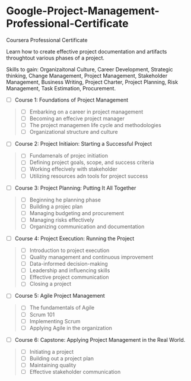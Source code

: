 # Google-Project-Management-Professional-Certificate
Coursera Professional Certificate 

Learn how to create effective project documentation and artifacts throughtout various phases of a project. 


Skills to gain: Organizaitonal Culture, Career Development, Strategic thinking, Change Management, Project Management, Stakeholder Management, Business Writing, Project Charter, Project Planning, Risk Management, Task Estimation, Procurement.


- [ ] Course 1: Foundations of Project Management
> - [ ] Embarking on a career in project management
> - [ ] Becoming an effecive project manager
> - [ ] The project managemen life cycle and methodologies
> - [ ] Organizational structure and culture
    
- [ ] Course 2: Project Initiaion: Starting a Successful Project
> - [ ] Fundamenals of projec initiation
> - [ ] Defining project goals, scope, and success criteria
> - [ ] Working effecively with stakeholder
> - [ ] Utilizing resources adn tools for project success

- [ ] Course 3: Project Planning: Putting It All Together
> - [ ] Beginning he planning phase
> - [ ] Building a projec plan
> - [ ] Managing budgeting and procurement
> - [ ] Managing risks effectively
> - [ ] Organizing communication and documentation

- [ ] Course 4: Project Execution: Running the Project
> - [ ] Introduction to project execution
> - [ ] Quality management and continuous improvement 
> - [ ] Data-informed decision-making
> - [ ] Leadership and influencing skills
> - [ ] Effective project communication
> - [ ] Closing a project

- [ ] Course 5: Agile Project Management
> - [ ] The fundamentals of Agile
> - [ ] Scrum 101
> - [ ] Implementing Scrum
> - [ ] Applying Agile in the organization

- [ ] Course 6: Capstone: Applying Project Management in the Real World. 
> - [ ] Initiating a project
> - [ ] Building out a project plan
> - [ ] Maintaining quality
> - [ ] Effective stakeholder communication

